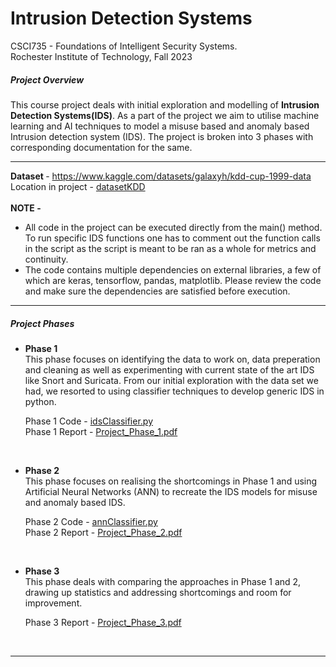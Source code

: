 # Intrusion Detection Systems
CSCI735 - Foundations of Intelligent Security Systems.<br>
Rochester Institute of Technology, Fall 2023

<h5> Project Overview </h5>
This course project deals with initial exploration and modelling of 
<b>Intrusion 
Detection Systems(IDS)</b>. As a part of the project we aim to utilise machine 
learning and AI 
techniques to model a misuse based and anomaly based Intrusion detection 
system (IDS).
The project is broken into 3 phases with corresponding documentation for the same.

***

<b>Dataset </b> - https://www.kaggle.com/datasets/galaxyh/kdd-cup-1999-data <br>
Location in project - [datasetKDD](data/datasetKDD) <br><br>
<b>NOTE -</b>
<ul>
<li>
All code in the project can be executed directly from the main() 
method. To run specific IDS functions one has to comment out the function 
calls in the script as the script is meant to be ran as a whole for metrics and 
continuity.
</li>
<li>
The code contains multiple dependencies on external libraries, a few of 
which are keras, tensorflow, pandas, matplotlib. Please review the code and 
make sure the dependencies are satisfied before execution.
</li>
</ul>

***

<h5> Project Phases</h5>
<ul>

<li><p><b>Phase 1 </b><br>
This phase focuses on identifying the data to work on, data preperation and 
cleaning as well as experimenting with current state of the art IDS like 
Snort and Suricata. From our initial exploration with the data set we had, 
we resorted to using classifier techniques to develop generic IDS in python.</p>

Phase 1 Code - [idsClassifier.py](idsClassifier.py)<br>
Phase 1 Report - [Project_Phase_1.pdf](Project_Phase_1.pdf)
</li>
<br>

<li><p><b>Phase 2 </b><br>
This phase focuses on realising the shortcomings in Phase 1 and using 
Artificial Neural Networks (ANN) to recreate the IDS models for misuse and 
anomaly based IDS.</p>

Phase 2 Code - [annClassifier.py](annClassifier.py)<br>
Phase 2 Report - [Project_Phase_2.pdf](Project_Phase_2.pdf)
</li>
<br>

<li><p><b>Phase 3 </b><br>
This phase deals with comparing the approaches in Phase 1 and 2, drawing up 
statistics and addressing shortcomings and room for improvement.</p>

Phase 3 Report - [Project_Phase_3.pdf](Project_Phase_3.pdf)
</li>
<br>
</ul>

***
